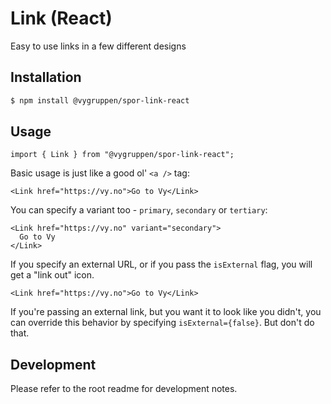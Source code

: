 # Link (React)

Easy to use links in a few different designs

## Installation

```bash
$ npm install @vygruppen/spor-link-react
```

## Usage

```tsx
import { Link } from "@vygruppen/spor-link-react";
```

Basic usage is just like a good ol' `<a />` tag:

```tsx
<Link href="https://vy.no">Go to Vy</Link>
```

You can specify a variant too - `primary`, `secondary` or `tertiary`:

```tsx
<Link href="https://vy.no" variant="secondary">
  Go to Vy
</Link>
```

If you specify an external URL, or if you pass the `isExternal` flag, you will get a "link out" icon.

```tsx
<Link href="https://vy.no">Go to Vy</Link>
```

If you're passing an external link, but you want it to look like you didn't, you can override this behavior by specifying `isExternal={false}`. But don't do that.

## Development

Please refer to the root readme for development notes.
